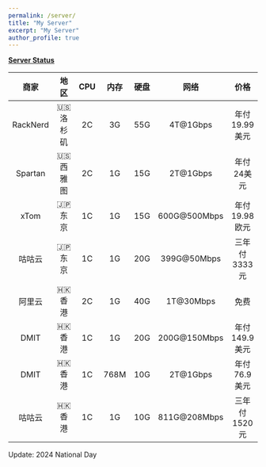 ```yaml
---
permalink: /server/
title: "My Server"
excerpt: "My Server"
author_profile: true
---
```


**[Server Status](https://status.yfluo.me)**

|商家|地区|CPU|内存|硬盘|网络|价格|备注|
|:--:|:--:|:--:|:--:|:--:|:--:|:--:|:--:|
|RackNerd|🇺🇸 洛杉矶|2C|3G|55G|4T@1Gbps|年付19.99美元|洛杉矶DC02|
|Spartan|🇺🇸 西雅图|2C|1G|15G|2T@1Gbps|年付24美元|4837+CMI|
|xTom|🇯🇵 东京|1C|1G|15G|600G@500Mbps|年付19.98欧元|三网BBTEC|
|咕咕云|🇯🇵 东京|1C|1G|20G|399G@50Mbps|三年付3333元|苏日IPLC|
|阿里云|🇭🇰 香港|2C|1G|40G|1T@30Mbps|免费|4837+CMI|
|DMIT|🇭🇰 香港|1C|1G|20G|200G@150Mbps|年付149.9美元|三网CN2GIA|
|DMIT|🇭🇰 香港|1C|768M|10G|2T@1Gbps|年付76.9美元|移动CMI|
|咕咕云|🇭🇰 香港|1C|1G|10G|811G@208Mbps|三年付1520元|莞港IPLC|

Update: 2024 National Day
